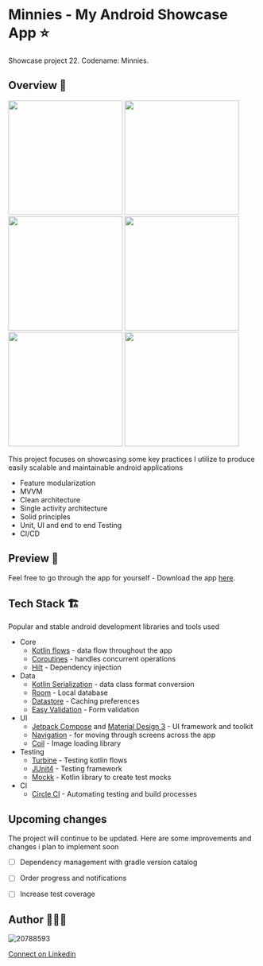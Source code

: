 # Minnies - My Android Showcase App ⭐
Showcase project 22. Codename: Minnies.

## Overview 🔦
<p float="left">
  <img src="https://user-images.githubusercontent.com/20788593/220423298-33ed0956-591c-4116-b773-75e1cd4a0fdf.jpg" width="230" />
  <img src="https://user-images.githubusercontent.com/20788593/220423384-4d1ea21f-a0bc-4e39-80ac-39f2e0f43bcd.jpg" width="230" /> 
  <img src="https://user-images.githubusercontent.com/20788593/220423436-4aa1a31b-d3fc-45ec-b806-cd01b8022a1d.jpg" width="230" />
  <img src="https://user-images.githubusercontent.com/20788593/220423464-57def923-bfbc-4da8-84db-386dd0b96ac4.jpg" width="230" />
  <img src="https://user-images.githubusercontent.com/20788593/220423619-69940723-5e8a-4ec3-9ba8-ba72be1469e1.jpg" width="230" /> 
  <img src="https://user-images.githubusercontent.com/20788593/220423643-9a1c2771-0608-4749-86a9-dad4af90c7f9.jpg" width="230" />
</p>

This project focuses on showcasing some key practices I utilize to produce easily scalable and maintainable android applications
- Feature modularization
- MVVM
- Clean architecture
- Single activity architecture
- Solid principles
- Unit, UI and end to end Testing 
- CI/CD

## Preview 📲
Feel free to go through the app for yourself - Download the app [here](https://www.dropbox.com/s/2hgr9ec02d8qyqe/minnies_app.apk?dl=0).

## Tech Stack 🏗️
Popular and stable android development libraries and tools used 
- Core
  - [Kotlin flows](https://developer.android.com/kotlin/flow) - data flow throughout the app
  - [Coroutines](https://developer.android.com/kotlin/coroutines) - handles concurrent operations
  - [Hilt](https://developer.android.com/training/dependency-injection/hilt-android) - Dependency injection
- Data
  - [Kotlin Serialization](https://kotlinlang.org/docs/serialization.html) - data class format conversion
  - [Room](https://developer.android.com/training/data-storage/room) - Local database
  - [Datastore](https://developer.android.com/topic/libraries/architecture/datastore) - Caching preferences
  - [Easy Validation](https://github.com/wajahatkarim3/EasyValidation) - Form validation
- UI  
  - [Jetpack Compose](https://developer.android.com/jetpack/compose) and [Material Design 3](https://m3.material.io/) - UI framework and toolkit
  - [Navigation](https://developer.android.com/jetpack/compose/navigation) - for moving through screens across the app
  - [Coil](https://coil-kt.github.io/coil/compose/) - Image loading library
- Testing
  - [Turbine](https://github.com/cashapp/turbine) - Testing kotlin flows
  - [JUnit4](https://junit.org/junit4/) - Testing framework
  - [Mockk](http://mockk.io) - Kotlin library to create test mocks
- CI
  - [Circle CI](https://circleci.com/) - Automating testing and build processes
  
## Upcoming changes
The project will continue to be updated. Here are some improvements and changes i plan to implement soon
  - [ ] Dependency management with gradle version catalog
  - [ ] Order progress and notifications
  - [ ] Increase test coverage
  
  
## Author 🧑🏽‍💻
![20788593](https://user-images.githubusercontent.com/20788593/220057339-8edf3ca0-a2f3-450b-a9ca-def9748bf563.jpeg)

[Connect on Linkedin](https://linkedin.com/in/jsonkile)

